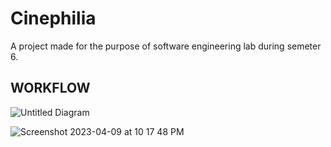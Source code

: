# Cinephilia
A project made for the purpose of software engineering lab during semeter 6.

## WORKFLOW

![Untitled Diagram](https://user-images.githubusercontent.com/111780685/230801456-77954758-f039-4f45-bb60-835c89e4e9b1.jpg)




![Screenshot 2023-04-09 at 10 17 48 PM](https://user-images.githubusercontent.com/111780685/230785670-0ca1e17f-c167-428c-8fc0-8885ce345deb.png)
